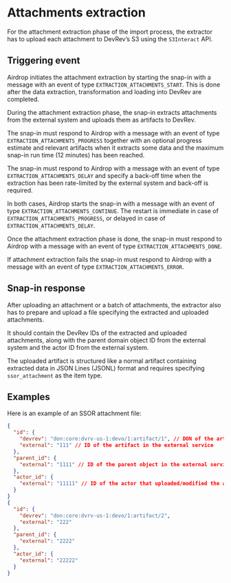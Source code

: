 # Attachments extraction

For the attachment extraction phase of the import process, the extractor has to upload each attachment to DevRev’s S3
using the `S3Interact` API.

## Triggering event

Airdrop initiates the attachment extraction by starting the snap-in with a message with an event of type `EXTRACTION_ATTACHMENTS_START`.
This is done after the data extraction, transformation and loading into DevRev are completed.

During the attachment extraction phase,
the snap-in extracts attachments from the external system and uploads them as artifacts to DevRev.

The snap-in must respond to Airdrop with a message with an event of type `EXTRACTION_ATTACHMENTS_PROGRESS` together with an optional progress estimate and relevant artifacts
when it extracts some data and the maximum snap-in run time (12 minutes) has been reached.

The snap-in must respond to Airdrop with a message with an event of type `EXTRACTION_ATTACHMENTS_DELAY` and specify a back-off time
when the extraction has been rate-limited by the external system and back-off is required.

In both cases, Airdrop starts the snap-in with a message with an event of type `EXTRACTION_ATTACHMENTS_CONTINUE`.
The restart is immediate in case of `EXTRACTION_ATTACHMENTS_PROGRESS`, or delayed
in case of `EXTRACTION_ATTACHMENTS_DELAY`.

Once the attachment extraction phase is done, the snap-in must respond to Airdrop with a message with an event of type `EXTRACTION_ATTACHMENTS_DONE`.

If attachment extraction fails the snap-in must respond to Airdrop with a message with an event of type `EXTRACTION_ATTACHMENTS_ERROR`.

## Snap-in response

After uploading an attachment or a batch of attachments, the extractor also has to prepare and upload a file specifying
the extracted and uploaded attachments.

It should contain the DevRev IDs of the extracted and uploaded attachments, along with the parent domain object ID
from the external system and the actor ID from the external system.

The uploaded artifact is structured like a normal artifact containing extracted data in JSON Lines (JSONL) format and requires specifying `ssor_attachment` as the item type.

## Examples

Here is an example of an SSOR attachment file:

```json lines
{
  "id": {
    "devrev": "don:core:dvrv-us-1:devo/1:artifact/1", // DON of the artifact, that S3interact returned
    "external": "111" // ID of the artifact in the external service
  },
  "parent_id": {
    "external": "1111" // ID of the parent object in the external service
  },
  "actor_id": {
    "external": "11111" // ID of the actor that uploaded/modified the artifact in the external service
  }
}
{
  "id": {
    "devrev": "don:core:dvrv-us-1:devo/1:artifact/2",
    "external": "222"
  },
  "parent_id": {
    "external": "2222"
  },
  "actor_id": {
    "external": "22222"
  }
}
```